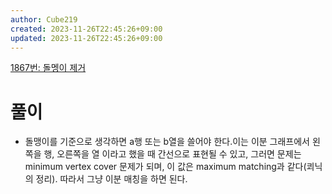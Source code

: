 ```yaml
---
author: Cube219
created: 2023-11-26T22:45:26+09:00
updated: 2023-11-26T22:45:26+09:00
---
```


[1867번: 돌멩이 제거](https://www.acmicpc.net/problem/1867)

# 풀이

* 돌맹이를 기준으로 생각하면 a행 또는 b열을 쓸어야 한다.이는 이분 그래프에서 왼쪽을 행, 오른쪽을 열 이라고 했을 때 간선으로 표현될 수 있고, 그러면 문제는 minimum vertex cover 문제가 되며, 이 값은 maximum matching과 같다(쾨닉의 정리). 따라서 그냥 이분 매칭을 하면 된다.
